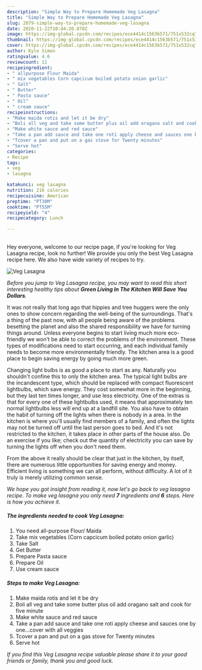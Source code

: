 ```yaml
---
description: "Simple Way to Prepare Homemade Veg Lasagna"
title: "Simple Way to Prepare Homemade Veg Lasagna"
slug: 2079-simple-way-to-prepare-homemade-veg-lasagna
date: 2020-11-22T10:44:20.870Z
image: https://img-global.cpcdn.com/recipes/ece4414c1563b571/751x532cq70/veg-lasagna-recipe-main-photo.jpg
thumbnail: https://img-global.cpcdn.com/recipes/ece4414c1563b571/751x532cq70/veg-lasagna-recipe-main-photo.jpg
cover: https://img-global.cpcdn.com/recipes/ece4414c1563b571/751x532cq70/veg-lasagna-recipe-main-photo.jpg
author: Kyle Simon
ratingvalue: 4.6
reviewcount: 11
recipeingredient:
- " allpurpose Flour Maida"
- " mix vegetables Corn capcicum boiled potato onion garlic"
- " Salt"
- " Butter"
- " Pasta sauce"
- " Oil"
- " cream sauce"
recipeinstructions:
- "Make maida rotis and let it be dry"
- "Boli all veg and take some butter plus oil add oragano salt and cook for five minute"
- "Make white sauce and red sauce"
- "Take a pan add sauce and take one roti apply cheese and sauces one by one...cover with all veggies"
- "Tcover a pan and put on a gas stove for Twenty minutes"
- "Serve hot"
categories:
- Recipe
tags:
- veg
- lasagna

katakunci: veg lasagna 
nutrition: 216 calories
recipecuisine: American
preptime: "PT30M"
cooktime: "PT55M"
recipeyield: "4"
recipecategory: Lunch

---
```

<br>
Hey everyone, welcome to our recipe page, if you're looking for Veg Lasagna recipe, look no further! We provide you only the best Veg Lasagna recipe here. We also have wide variety of recipes to try.
<br>


![Veg Lasagna](https://img-global.cpcdn.com/recipes/ece4414c1563b571/751x532cq70/veg-lasagna-recipe-main-photo.jpg)

<i>Before you jump to Veg Lasagna recipe, you may want to read this short interesting healthy tips about 
<strong>Green Living In The Kitchen Will Save You Dollars</strong>.</i>
</br>

It was not really that long ago that hippies and tree huggers were the only ones to show concern regarding the well-being of the surroundings. That's a thing of the past now, with all people being aware of the problems besetting the planet and also the shared responsibility we have for turning things around. Unless everyone begins to start living much more eco-friendly we won't be able to correct the problems of the environment. These types of modifications need to start occurring, and each individual family needs to become more environmentally friendly. The kitchen area is a good place to begin saving energy by going much more green.

Changing light bulbs is as good a place to start as any. Naturally you shouldn't confine this to only the kitchen area. The typical light bulbs are the incandescent type, which should be replaced with compact fluorescent lightbulbs, which save energy. They cost somewhat more in the beginning, but they last ten times longer, and use less electricity. One of the extras is that for every one of these lightbulbs used, it means that approximately ten normal lightbulbs less will end up at a landfill site. You also have to obtain the habit of turning off the lights when there is nobody in a area. In the kitchen is where you'll usually find members of a family, and often the lights may not be turned off until the last person goes to bed. And it's not restricted to the kitchen, it takes place in other parts of the house also. Do an exercise if you like; check out the quantity of electricity you can save by turning the lights off when you don't need them.

From the above it really should be clear that just in the kitchen, by itself, there are numerous little opportunities for saving energy and money. Efficient living is something we can all perform, without difficulty. A lot of it truly is merely utilizing common sense.


<i>We hope you got insight from reading it, now let's go back to veg lasagna recipe. To make veg lasagna you only need <strong>7</strong> ingredients and <strong>6</strong> steps. Here is how you achieve it.
</i>

##### The ingredients needed to cook Veg Lasagna:

1. You need  all-purpose Flour/ Maida
1. Take  mix vegetables (Corn capcicum boiled potato onion garlic)
1. Take  Salt
1. Get  Butter
1. Prepare  Pasta sauce
1. Prepare  Oil
1. Use  cream sauce


##### Steps to make Veg Lasagna:

1. Make maida rotis and let it be dry
1. Boli all veg and take some butter plus oil add oragano salt and cook for five minute
1. Make white sauce and red sauce
1. Take a pan add sauce and take one roti apply cheese and sauces one by one...cover with all veggies
1. Tcover a pan and put on a gas stove for Twenty minutes
1. Serve hot


<i>If you find this Veg Lasagna recipe valuable please share it to your good friends or family, thank you and good luck.</i>
